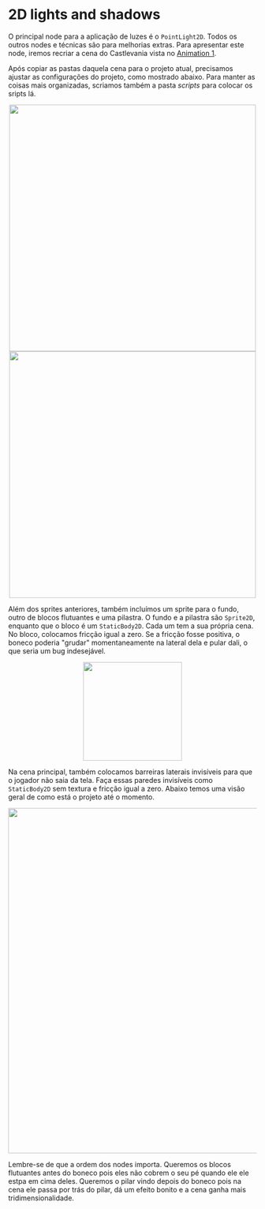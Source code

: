 # 2D lights and shadows

O principal node para a aplicação de luzes é o `PointLight2D`. Todos os outros nodes e técnicas são para melhorias extras.  Para apresentar este node, iremos recriar a cena do Castlevania vista no [Animation 1](https://github.com/felipebottega/Games/tree/gh-pages/Getting%20started/Your%20first%202D%20game/Coding%20the%20player/Animation%201).

Após copiar as pastas daquela cena para o projeto atual, precisamos ajustar as configurações do projeto, como mostrado abaixo. Para manter as coisas mais organizadas, scriamos também a pasta *scripts* para colocar os sripts lá.

<p align="center">
  <img src="https://github.com/user-attachments/assets/e81844e7-06d7-4b07-b4f5-2439c2b6c676" width="500">
  <img src="https://github.com/user-attachments/assets/99f751aa-0145-49ec-bc5b-d15b1e6b7801" width="500">
</p>

Além dos sprites anteriores, também incluímos um sprite para o fundo, outro de blocos flutuantes e uma pilastra. O fundo e a pilastra são `Sprite2D`, enquanto que o bloco é um `StaticBody2D`. Cada um tem a sua própria cena. No bloco, colocamos fricção igual a zero. Se a fricção fosse positiva, o boneco poderia "grudar" momentaneamente na lateral dela e pular dali, o que seria um bug indesejável.

<p align="center">
  <img src="https://github.com/user-attachments/assets/9ab87513-be51-4712-8543-f39b3f3a3b89" width="200">
</p>

Na cena principal, também colocamos barreiras laterais invisíveis para que o jogador não saia da tela. Faça essas paredes invisíveis como `StaticBody2D` sem textura e fricção igual a zero. Abaixo temos uma visão geral de como está o projeto até o momento.

<p align="center">
  <img src="https://github.com/user-attachments/assets/d0d6efb5-0519-426f-b46b-2d060fdfbbdd" width="700">
</p>

Lembre-se de que a ordem dos nodes importa. Queremos os blocos flutuantes antes do boneco pois eles não cobrem o seu pé quando ele ele estpa em cima deles. Queremos o pilar vindo depois do boneco pois na cena ele passa por trás do pilar, dá um efeito bonito e a cena ganha mais tridimensionalidade.
